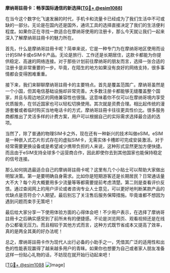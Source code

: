 **摩纳哥註冊卡：畅享国际通信的新选择[[TG💪+ @esim1088](https://t.me/s/esim1088)]**

在当今这个数字化飞速发展的时代，手机卡和流量卡已经成为了我们生活中不可或缺的一部分。无论是在国内还是国外，通讯工具的选择直接决定了我们的生活便利程度。如果你正在寻找一款适合在摩纳哥使用的注册卡，那么今天就让我们一起来深入了解摩纳哥註冊卡的魅力所在。

首先，什么是摩纳哥註冊卡呢？简单来说，它是一种专门为在摩纳哥地区使用而设计的SIM卡或eSIM卡产品。无论是旅行、工作还是长期居住，这款卡都能为你提供稳定、高速的网络连接。对于那些计划前往摩纳哥的朋友而言，选择一张合适的注册卡是非常重要的一步。毕竟，在陌生的地方如果没有良好的网络支持，很多事情都会变得困难重重。

接下来，我们来聊聊摩纳哥註冊卡的主要特点。首先是覆盖范围广。摩纳哥虽然是一个小国，但其电信基础设施却非常完善。大多数注册卡都能够无缝覆盖整个国家，并且与周边地区的网络兼容性也很强。这意味着你不仅可以在摩纳哥境内享受优质服务，在邻近国家也可以轻松切换使用。其次就是资费合理。相比起传统的漫游套餐或者临时购买当地电话卡的方式，摩纳哥註冊卡往往更具性价比。很多服务商都推出了灵活多样的计费方案，用户可以根据自己的实际需求选择最合适的选项。

当然了，除了普通的物理SIM卡之外，现在还有一种新兴的技术叫做eSIM。eSIM是一种嵌入式芯片形式存在的虚拟SIM卡，无需实体卡槽即可完成安装激活。对于经常需要更换设备或是希望减少携带负担的人来说，这种形式显然更加方便快捷。而且由于eSIM支持全球多个运营商合作，因此即使你去到其他国家也能保持稳定的信号连接。

那么如何挑选最适合自己的摩纳哥註冊卡呢？这里有几个小贴士可以帮助大家做出明智决策。第一是要明确自身需求。比如你是短期游客还是长期居民？日常通话量大不大？每个月大概要用多少流量等等都需要提前考虑清楚。第二则是查看评价反馈。通过查阅网上的用户评论或者咨询专业人士意见，可以更好地判断某款产品的优缺点是否符合个人期望。最后别忘了关注售后服务保障措施。毕竟谁都不想因为遇到问题而束手无策吧！

最后给大家分享一下使用体验方面的心得体会吧！不少用户表示，在选择了摩纳哥註冊卡之后确实感受到了前所未有的便捷感。不论是浏览网页、观看视频还是在线办公都毫无压力。而且相较于其他方式而言，这种方式既节省成本又提高了效率，真的是两全其美的好办法呢！

总之，摩纳哥註冊卡作为现代人出行必备的小助手之一，凭借其广泛的适用性和出色的性能表现赢得了越来越多用户的青睐。如果你也想要为自己或者家人朋友准备这样一份贴心礼物的话，不妨现在就开始行动起来吧！

[[TG💪+ @esim1088](https://t.me/s/esim1088) ![Image](https://i.postimg.cc/4NQfJmqS/Snipaste-2025-05-13-00-14-12.png)]